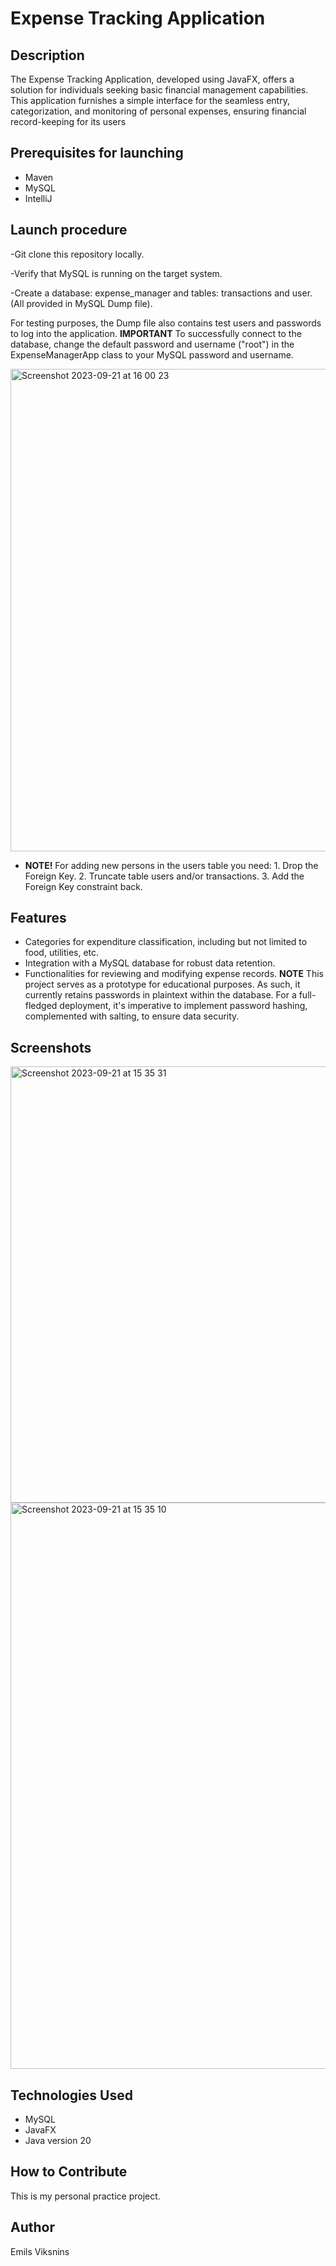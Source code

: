 # Expense Tracking Application


## Description
The Expense Tracking Application, developed using JavaFX, offers a solution for individuals seeking basic financial management capabilities.
This application furnishes a simple interface for the seamless entry, categorization, and monitoring of personal expenses, ensuring financial record-keeping for its users

## Prerequisites for launching
 - Maven
 - MySQL
 - IntelliJ 

## Launch procedure
-Git clone this repository locally.

-Verify that MySQL is running on the target system.

-Create a database: expense_manager and tables: transactions and user. (All provided in MySQL Dump file).

For testing purposes, the Dump file also contains test users and passwords to log into the application. 
**IMPORTANT** To successfully connect to the database, change the default password and username ("root") in the ExpenseManagerApp class to your MySQL password and username.


<img width="772" alt="Screenshot 2023-09-21 at 16 00 23" src="https://github.com/emilsViksnins/Practical_Project/assets/135007928/013dad30-375c-4c9d-90d3-288cec42b5dc">


- **NOTE!** For adding new persons in the users table you need:
       1. Drop the Foreign Key.
       2. Truncate table users and/or transactions.
       3. Add the Foreign Key constraint back.

## Features
- Categories for expenditure classification, including but not limited to food, utilities, etc.
- Integration with a MySQL database for robust data retention.
- Functionalities for reviewing and modifying expense records.
**NOTE** This project serves as a prototype for educational purposes. As such, it currently retains passwords in plaintext within the database.
For a full-fledged deployment, it's imperative to implement password hashing, complemented with salting, to ensure data security.
## Screenshots

<img width="698" alt="Screenshot 2023-09-21 at 15 35 31" src="https://github.com/emilsViksnins/Practical_Project/assets/135007928/880f2196-b7d3-4b71-8e6a-72ec057d8e79">


<img width="906" alt="Screenshot 2023-09-21 at 15 35 10" src="https://github.com/emilsViksnins/Practical_Project/assets/135007928/f5538527-3f98-4389-a412-9bb364447933">

## Technologies Used

- MySQL
- JavaFX
- Java version 20


## How to Contribute
This is my personal practice project.

## Author
Emils Viksnins


